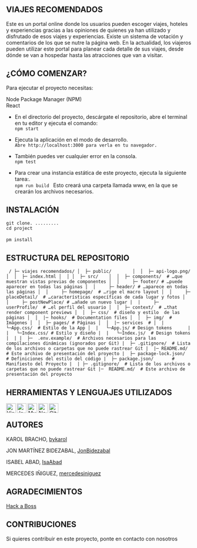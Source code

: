 

## VIAJES RECOMENDADOS

Este es un portal online donde los usuarios pueden escoger viajes, hoteles y experiencias gracias a las opiniones de quienes ya han utilizado y disfrutado de esos viajes y experiencias. Existe un sistema de votación y comentarios de los que se nutre la página web. En la actualidad, los viajeros pueden utilizar este portal para planear cada detalle de sus viajes, desde dónde se van a hospedar hasta las atracciones que van a visitar.

## ¿CÓMO COMENZAR?
Para ejecutar el proyecto necesitas:
<p>
Node Package Manager (NPM)<br>
React<br>
</p>

- En el directorio del proyecto, descárgate el repositorio, abre el terminal en tu editor y ejecuta el comando:<br>
``npm start
``

- Ejecuta la aplicación en el modo de desarrollo.<br>
 ``Abre http://localhost:3000 para verla en tu navegador.
 ``

- También puedes ver cualquier error en la consola.<br>
``npm test
``

- Para crear una instancia estática de este proyecto, ejecuta la siguiente tarea:.<br>
``npm run build
``
Esto creará una carpeta llamada www, en la que se crearán los archivos necesarios.

## INSTALACIÓN
 `` git clone. .........
 ``
<br>
``
    cd project
 ``  
 <br>
 ``
    pm install
``
## ESTRUCTURA DEL REPOSITORIO
`` 
/
├─ viajes recomendados/
│  ├─ public/       
│  │  ├─ api-logo.png/ 
│  │  ├─ index.html
│  │
│  ├─ src/   
│  │  ├─ components/  # …que muestran vistas previas de componentes
│  │     ├─ footer/ # …puede aparecer en todas las páginas
│  │     ├─ header/ # …aparece en todas las páginas
│  │     ├─ homepage/  # …rige el macro layout
│  │     ├─ placeDetail/  # …características específicas de cada lugar y fotos
│  │     ├─ postNewPlace/ # …añade un nuevo lugar
|  |     ├─ userProfile/  # …el perfil del usuario
│  │  ├─ context/  # …that render component previews
│  │  ├─ css/  # diseño y estilo  de las páginas
│  │  |─ hooks/  # Documentation files
│  │  ├─ img/  # Imágenes
│  │  ├─ pages/ # Páginas
│  │  |─ services  #
│  |   └─App.css/  # Estilo de la App
│  |   └─App.js/ # Design tokens     
|  |   └─Index.css/ # Estilo y diseño
|  |   └─Index.js/  # Design tokens
|  |
|  ├─  .env.example/  # Archivos necesarios para las compilaciones dinámicas (ignorados por Git)
|  ├─ .gitignore/  # Lista de los archivos o carpetas que no puede rastrear Git
|  |─ README.md/   # Este archivo de presentación del proyecto
|  ├─ package-lock.json/  # Definiciones del estilo del código
|  ├─ package.json/       # Manifiesto del Proyecto
|  |
├─ .gitignore/  # Lista de los archivos o carpetas que no puede rastrear Git
|─  README.md/  # Este archivo de presentación del proyecto
``

 ## HERRAMIENTAS Y LENGUAJES UTILIZADOS
 <p>
<img align="left" alt="Visual Studio Code" width="26px" src="https://camo.githubusercontent.com/5fa137d222dde7b69acd22c6572a065ce3656e6ffa1f5e88c1b5c7a935af3cc6/68747470733a2f2f63646e2e6a7364656c6976722e6e65742f67682f64657669636f6e732f64657669636f6e2f69636f6e732f7673636f64652f7673636f64652d6f726967696e616c2e737667" data-canonical-src="https://cdn.jsdelivr.net/gh/devicons/devicon/icons/vscode/vscode-original.svg" style="max-width: 100%;">
<img align="left" alt="JavaScript" width="26px" src="https://camo.githubusercontent.com/442c452cb73752bb1914ce03fce2017056d651a2099696b8594ddf5ccc74825e/68747470733a2f2f63646e2e6a7364656c6976722e6e65742f67682f64657669636f6e732f64657669636f6e2f69636f6e732f6a6176617363726970742f6a6176617363726970742d6f726967696e616c2e737667" data-canonical-src="https://cdn.jsdelivr.net/gh/devicons/devicon/icons/javascript/javascript-original.svg" style="max-width: 100%;">
<img align="left" alt="MySQL" width="26px" src="https://camo.githubusercontent.com/2582ec2237a3a1fbd34e9b57332b72be27a7facb32abe7c2335e5f86e5f457a8/68747470733a2f2f63646e2e6a7364656c6976722e6e65742f67682f64657669636f6e732f64657669636f6e2f69636f6e732f6d7973716c2f6d7973716c2d6f726967696e616c2e737667" data-canonical-src="https://cdn.jsdelivr.net/gh/devicons/devicon/icons/mysql/mysql-original.svg" style="max-width: 100%;">
<img align="left" alt="Node.js" width="26px" src="https://camo.githubusercontent.com/900baefb89e187c8b32cdbb3b440d1502fe8f30a1a335cc5dc5868af0142f8b1/68747470733a2f2f63646e2e6a7364656c6976722e6e65742f67682f64657669636f6e732f64657669636f6e2f69636f6e732f6e6f64656a732f6e6f64656a732d6f726967696e616c2e737667" data-canonical-src="https://cdn.jsdelivr.net/gh/devicons/devicon/icons/nodejs/nodejs-original.svg" style="max-width: 100%;">
<img align="left" alt="GitHub" width="26px" src="https://user-images.githubusercontent.com/3369400/139448065-39a229ba-4b06-434b-bc67-616e2ed80c8f.png" style="max-width: 100%;"></p><BR>

## AUTORES
  KAROL BRACHO, [bykarol](https://www.linkedin.com/in/karolbrachoyanez/)
  
  JON MARTÍNEZ BIDEZABAL, [JonBidezabal](https://www.linkedin.com/in/jonmartinezdev)
  
  ISABEL ABAD,  [IsaAbad](https://www.linkedin.com/in/isabel-abad-cami%C3%B1os/)
  
  MERCEDES IÑIGUEZ, [mercedesiniguez](https://www.linkedin.com/in/mercedes-iniguez-quintela-1424ba7/)

## AGRADECIMIENTOS
[Hack a Boss](https://www.hackaboss.com/)
    
## CONTRIBUCIONES
 Si quieres contribuir en este proyecto, ponte en contacto con nosotros
